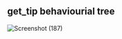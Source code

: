 ## get_tip behaviourial tree

![Screenshot (187)](https://user-images.githubusercontent.com/44173255/217745379-1b308000-fbcf-4d7a-a39b-c8cf22743aaa.jpeg)
